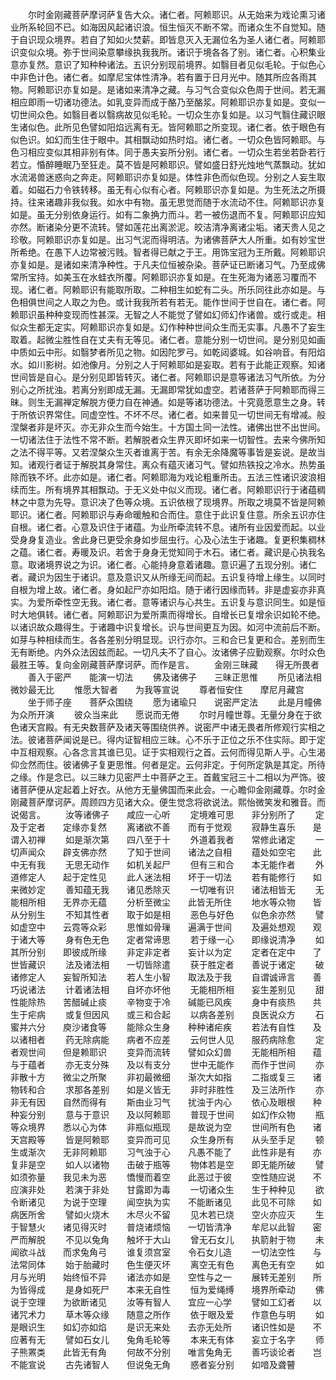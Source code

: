 <!-- { "loadSidebar": true } -->
　　尔时金刚藏菩萨摩诃萨复告大众。诸仁者。阿赖耶识。从无始来为戏论熏习诸业所系轮回不已。如海因风起诸识浪。恒生恒灭不断不常。而诸众生不自觉知。随于自识现众境界。若自了知如火焚薪。即皆息灭入无漏位名为圣人诸仁者。阿赖耶识变似众境。弥于世间染意攀缘执我我所。诸识于境各各了别。诸仁者。心积集业意亦复然。意识了知种种诸法。五识分别现前境界。如翳目者见似毛轮。于似色心中非色计色。诸仁者。如摩尼宝体性清净。若有置于日月光中。随其所应各雨其物。阿赖耶识亦复如是。是诸如来清净之藏。与习气合变似众色周于世间。若无漏相应即雨一切诸功德法。如乳变异而成于酪乃至酪浆。阿赖耶识亦复如是。变似一切世间众色。如翳目者以翳病故见似毛轮。一切众生亦复如是。以习气翳住藏识眼生诸似色。此所见色譬如阳焰远离有无。皆阿赖耶之所变现。诸仁者。依于眼色有似色识。如幻而生住于眼中。其相飘动如热时焰。诸仁者。一切众色皆阿赖耶。与色习相应变似其相非别有体。同于愚夫妄所分别。诸仁者。一切众生若坐若卧若行若立。惛醉睡眠乃至狂走。莫不皆是阿赖耶识。譬如盛日舒光烛地气蒸飘动。犹如水流渴兽迷惑向之奔走。阿赖耶识亦复如是。体性非色而似色现。分别之人妄生取着。如磁石力令铁转移。虽无有心似有心者。阿赖耶识亦复如是。为生死法之所摄持。往来诸趣非我似我。如水中有物。虽无思觉而随于水流动不住。阿赖耶识亦复如是。虽无分别依身运行。如有二象捔力而斗。若一被伤退而不复。阿赖耶识应知亦然。断诸染分更不流转。譬如莲花出离淤泥。皎洁清净离诸尘垢。诸天贵人见之珍敬。阿赖耶识亦复如是。出习气泥而得明洁。为诸佛菩萨大人所重。如有妙宝世所希绝。在愚下人边常被污贱。智者得已献之于王。用饰宝冠为王所戴。阿赖耶识亦复如是。是诸如来清净种性。于凡夫位恒被杂染。菩萨证已断诸习气。乃至成佛常所宝持。如美玉在水蛙衣所覆。阿赖耶识亦复如是。在生死海为诸恶习覆而不现。诸仁者。阿赖耶识有能取所取。二种相生如蛇有二头。所乐同往此亦如是。与色相俱世间之人取之为色。或计我我所若有若无。能作世间于世自在。诸仁者。阿赖耶识虽种种变现而性甚深。无智之人不能觉了譬如幻师幻作诸兽。或行或走。相似众生都无定实。阿赖耶识亦复如是。幻作种种世间众生而无实事。凡愚不了妄生取着。起微尘胜性自在丈夫有无等见。诸仁者。意能分别一切世间。是分别见如画中质如云中形。如翳梦者所见之物。如因陀罗弓。如乾闼婆城。如谷响音。有阳焰水。如川影树。如池像月。分别之人于阿赖耶如是妄取。若有于此能正观察。知诸世间皆是自心。是分别见即皆转灭。诸仁者。阿赖耶识是意等诸法习气所依。为分别心之所扰浊。若离分别即成无漏。无漏即常犹如虚空。若诸菩萨于阿赖耶而得三昧。则生无漏禅定解脱方便力自在神通。如是等诸功德法。十究竟愿意生之身。转于所依识界常住。同虚空性。不坏不尽。诸仁者。如来普见一切世间无有增减。般涅槃者非是坏灭。亦无非众生而今始生。十方国土同一法性。诸佛出世不出世间。一切诸法住于法性不常不断。若解脱者众生界灭即坏如来一切智性。去来今佛所知之法不得平等。又若涅槃众生灭者谁离于苦。有余无余降魔等事皆是妄说。是故当知。诸观行者证于解脱其身常住。离众有蕴灭诸习气。譬如热铁投之冷水。热势虽除而铁不坏。此亦如是。诸仁者。阿赖耶海为戏论粗重所击。五法三性诸识波浪相续而生。所有境界其相飘动。于无义处中似义而现。诸仁者。阿赖耶识行于诸蕴稠林之中意为先导。意识决了色等众境。五识依根了现境界。所取之境莫不皆是阿赖耶识。诸仁者。阿赖耶识与寿命暖触和合而住。意住于此识复住意。所余五识亦住自根。诸仁者。心意及识住于诸蕴。为业所牵流转不息。诸所有业因爱而起。以业受身身复造业。舍此身已更受余身如步屈虫行。心及心法生于诸趣。复更积集稠林之蕴。诸仁者。寿暖及识。若舍于身身无觉知同于木石。诸仁者。藏识是心执我名意。取诸境界说之为识。诸仁者。心能持身意着诸趣。意识遍了五现分别。诸仁者。藏识为因生于诸识。意及意识又从所缘无间而起。五识复待增上缘生。以同时自根为增上故。诸仁者。身如起尸亦如阳焰。随于诸行因缘而转。非是虚妄亦非真实。为爱所牵性空无我。诸仁者。意等诸识与心共生。五识复与意识同生。如是恒时大地俱转。诸仁者。阿赖耶识为爱所熏而得增长。自增长已复增余识如轮不绝。以诸识故众趣得生。于诸趣中识复增长。识与世间更互为因。如河中流前后不断。如芽与种相续而生。各各差别分明显现。识行亦尔。三和合已复更和合。差别而生无有断绝。内外众法因兹而起。一切凡夫不了自心。汝诸佛子应勤观察。尔时众色最胜王等。复向金刚藏菩萨摩诃萨。而作是言。
　　金刚三昧藏　　得无所畏者
　　善入于密严　　能演一切法
　　佛及诸佛子　　三昧正思惟
　　所见诸法相　　微妙最无比
　　惟愿大智者　　为我等宣说
　　尊者恒安住　　摩尼月藏宫
　　坐于师子座　　菩萨众围绕
　　愿为诸瑜只　　说密严定法
　　此是月幢佛　　为众所开演
　　彼众当来此　　愿说而无倦
　　尔时月幢世尊。无量分身在于欲色诸天宫殿。有无央数菩萨及诸天等围绕供养。说密严中诸无畏者所修观行实相之法。彼诸菩萨闻说是已。得内证智相应三昧。心不乐于正位之乐不住实际。即于定中互相观察。心各念言其谁已见。证于实相观行之首。云何而得见斯人乎。心生渴仰佥然而住。彼诸佛子复更思惟。何者是定。云何非定。于何所定孰是其定。所待之缘。作是念已。以三昧力见密严土中菩萨之王。首戴宝冠三十二相以为严饰。彼诸菩萨便从定起着上好衣。从他方无量佛国而来此会。一心瞻仰金刚藏尊。尔时金刚藏菩萨摩诃萨。周顾四方见诸大众。便生觉念将欲说法。熙怡微笑发和雅音。而说偈言。
　　汝等诸佛子　　咸应一心听
　　定境难可思　　非分别所了
　　定及于定者　　定缘亦复然
　　离诸欲不善　　而有于觉观
　　寂静生喜乐　　是谓入初禅
　　如是渐次第　　四八至于十
　　外道着我者　　常修此诸定
　　一切声闻众　　辟支佛亦然
　　了知于世间　　诸法之自相
　　蕴处如空宅　　此中无有我
　　无思无动作　　如机关起尸
　　但有三和合　　本无能作者
　　外道修定人　　起于定性见
　　此人迷法相　　坏于一切法
　　若有能修行　　如来微妙定
　　善知蕴无我　　诸见悉除灭
　　一切唯有识　　诸法相皆无
　　无能相所相　　无界亦无蕴
　　分析至微尘　　此皆无所住
　　地水等众物　　皆从分别生
　　不知其性者　　取于如是相
　　恶色与好色　　似色余亦然
　　譬如虚空中　　云霓等众彩
　　思惟如骨璅　　遍满于世间
　　及遍处想观　　观于诸大等
　　身有色无色　　定者常谛思
　　若于缘一心　　即缘说清净
　　如其所分别　　即彼成所缘
　　非定非定者　　妄计以为定
　　定者在定中　　了世皆藏识
　　法及诸法相　　一切皆除遣
　　获于胜定者　　善说于诸定
　　破诸修定人　　妄智所知法
　　若人生小智　　取法及于我
　　自谓诚谛言　　善巧说诸法
　　计着诸法相　　自坏亦坏他
　　无能相所相　　妄生差别见
　　甜性能除热　　苦醋碱止痰
　　辛物变于冷　　碱能已风疾
　　身中有痰热　　共生于疟病
　　或复但因风　　或三和合起
　　以病各差别　　良医说众方
　　石蜜并六分　　庾沙诸食等
　　能除众生身　　种种诸疟疾
　　若法有自性　　及以诸相者
　　药无除病能　　病者不应差
　　云何世人见　　服药病除愈
　　定者观世间　　但是赖耶识
　　变异而流转　　譬如众幻兽
　　无能相所相　　蕴与于蕴者
　　亦无支分殊　　及以有支分
　　世中无能作　　而作于世间
　　亦非散十方　　微尘之所聚
　　非初最微细　　渐次大如指
　　二指或复三　　诸物转和合
　　求那各差别　　如是义皆无
　　非时非胜性　　及三法所作
　　亦非无有因　　自然而得有
　　斯由业习气　　扰浊于内心
　　依心及眼根　　种种妄分别
　　意与于意识　　及以阿赖耶
　　普现于世间　　如幻作众物
　　瓶等众境界　　悉以心为体
　　非瓶似瓶现　　是故说为空
　　世间所有色　　诸天宫殿等
　　皆是阿赖耶　　变异而可见
　　众生身所有　　从头至手足
　　顿生或渐次　　无非阿赖耶
　　习气浊于心　　凡愚不能了
　　此性非是有　　亦复非是空
　　如人以诸物　　击破于瓶等
　　物体若是空　　即无能所破
　　譬如须弥量　　我见未为恶
　　憍慢而着空　　此恶过于彼
　　空性随应说　　不应演非处
　　若演于非处　　甘露即为毒
　　一切诸众生　　生于种种见
　　欲令断诸见　　为说于空理
　　闻空执为实　　不能断诸见
　　此见不可除　　如病医所舍
　　譬如火烧木　　木尽火不留
　　见木若已烧　　空火亦应灭
　　生于智慧火　　诸见得灭时
　　普烧诸烦恼　　一切皆清净
　　牟尼以此智　　密严而解脱
　　不见以兔角　　触坏于大山
　　曾无石女儿　　执箭射于物
　　未闻欲斗战　　而求兔角弓
　　谁复须宫室　　令石女儿造
　　一切法空性　　与法常同体
　　始于胎藏时　　色生便灭坏
　　离空无有色　　离色无有空
　　如月与光明　　始终恒不异
　　诸法亦如是　　空性与之一
　　展转无差别　　所为皆得成
　　是身如死尸　　本来无自性
　　恒为爱绳缚　　境界所牵动
　　佛说于空理　　为欲断诸见
　　汝等有智人　　宜应一心学
　　譬如工幻者　　以诸咒术力
　　草木等众缘　　随意之所作
　　依于眼及爱　　作意色与明
　　如是眼识生　　如幻亦如焰
　　是识无来处　　去亦无处所
　　诸识性如是　　不应著有无
　　譬如石女儿　　兔角毛轮等
　　本来无有体　　妄立于名字
　　师子熊罴类　　此皆无有角
　　何故不分别　　唯言兔角无
　　善巧谈论者　　岂不能宣说
　　古先诸智人　　但说兔无角
　　惑者妄分别　　如喑及聋瞽
